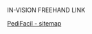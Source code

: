 IN-VISION FREEHAND LINK

<a href="https://rapicompra.invisionapp.com/freehand/PediFacil-rVcIaO0qt?v=nXXmoQLwcbX%2B3H%2FBWztG2g%3D%3D&linkshare=urlcopied" target="_blank">PediFacil - sitemap</a><br>

